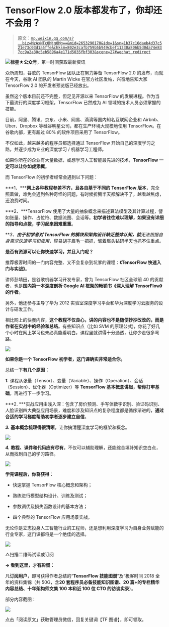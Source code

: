 # TensorFlow 2.0 版本都发布了，你却还不会用？

> 原文：[`mp.weixin.qq.com/s?__biz=MzAxNTc0Mjg0Mg==&mid=2653290170&idx=1&sn=1b37c16daeb4d37c521e73c03d1a5ffe&chksm=802e3cafb759b5b949cbef11330a806b5d0da74e837cc9a2a30c5eb5896a4e171d5035fbf303&scene=27#wechat_redirect`](http://mp.weixin.qq.com/s?__biz=MzAxNTc0Mjg0Mg==&mid=2653290170&idx=1&sn=1b37c16daeb4d37c521e73c03d1a5ffe&chksm=802e3cafb759b5b949cbef11330a806b5d0da74e837cc9a2a30c5eb5896a4e171d5035fbf303&scene=27#wechat_redirect)

![](img/7976c8b0ed1c55dc0294e10b5472cc22.png)**标星★公众号**，第一时间获取最新资讯

众所周知，谷歌的 TensorFlow 团队正在努力筹备 TensorFlow 2.0 的发布，而就在今天，谷歌 AI 团队的 Martin Wicke 在官方社区发帖，兴奋地告知大家 TensorFlow 2.0 的开发者预览版已经放出。 

虽然这个版本目前还不完整，但足见开源以来 TensorFlow 的发展进程。作为当下最流行的深度学习框架，TensorFlow 已然成为 AI 领域的技术人员必须掌握的技能。

目前，阿里、腾讯、京东、小米、网易、滴滴等国内知名互联网企业和 Airbnb、Uber、Dropbox 等硅谷明星公司，都在生产环境大规模地使用 TensorFlow。在谷歌内部，更有超过 80% 的软件项目采用了 TensorFlow。

不仅如此，越来越多的程序员都选择通过 TensorFlow 开始自己的深度学习之路，并逐步成为专业的深度学习 / 机器学习工程师。

如果你所在的企业有大量数据，或想学习人工智能最先进的技术，**TensorFlow 一定可以让你如虎添翼**。

而 TensorFlow 的初学者经常会遇到以下问题：

***1、*****网上各种教程参差不齐，且各自基于不同的 TensorFlow 版本**，完全照着做，难免会遇到各种奇怪的问题，有时候折腾半天都解决不了，越看越焦虑，还浪费时间。

***2、***TensorFlow 使用了大量的抽象概念来描述算法模型及其计算过程，譬如张量、操作、占位符、数据流图、会话等。**初学者往往难以理解，如果没有详细的指导和点拨，学习起来困难重重**。

***3、***由于初学者对 TensorFlow 的模块和架构设计缺乏整体认知，就**无法根据自身需求快速学习和应用**，容易胡子眉毛一把抓，皱着眉头钻研半天也抓不住重点。

**是否有资源可以让你快速学习，并且入门呢？**

推荐极客时间的一门内容完整、又不会复杂到坑爹的课程：**《TensorFlow 快速入门与实战》**。

讲师彭靖田，是谷歌机器学习开发专家，曾为 TensorFlow 社区全球前 40 的贡献者，也是**国内第一本深度剖析 Google AI 框架的畅销书《深入理解 TensorFlow》的作者。**

另外，他还参与主导了华为 2012 实验室深度学习平台和华为深度学习云服务的设计与研发工作。

相比网上的快餐内容，**这个教程不仅良心，讲的内容也不是随便抄抄改改的，而是作者在实战中的经验和总结**。有些知识点（比如 SVM 的原理公式)，你花了好几个小时在网上学习也未必真能看明白，课程里就讲得十分通透，让你少走很多弯路。

![](img/b05cb1fd521b502b6c90d35e732a0fc8.png)

**如果你是一个 TensorFlow 初学者，这门课确实非常适合你。**

总结一下**有几个原因：**

***1\.*** 课程从张量（Tensor）、变量（Variable）、操作（Operation）、会话（Session）、优化器（Optimizer）等 **TensorFlow 基本概念讲起，帮你打牢基础**，再进行下一步学习。

***2. ***实战应用由浅入深：包含了房价预测、手写体数字识别、验证码识别、人脸识别四大典型应用场景，难度和涉及知识点的复杂程度都是循序渐进的，**通过合适的学习梯度帮助初学者逐步建立自信**。

***3\.*** **基本概念梳理得很清晰**，让你搞清楚深度学习的框架和概念。

![](img/4731d4d6b425d78e61b2966bce2f1520.png)

***4\.*** **教程、课件和代码应有尽有**，不仅可以辅助理解，还能综合填补知识空白点，从而找到自己的学习路径。     

**![](img/0d0f44fc28c80a7b905f3e2d2407774f.png)**

**学完课程后，你将获得**：

*   快速掌握 TensorFlow 核心概念和架构；

*   熟练进行模型结构设计、训练及测试；

*   参数调优及损失函数设计的基本方法；

*   四个典型的 TensorFlow 应用场景实战。

无论你是立志投身人工智能行业的工程师，还是想利用深度学习为自身业务赋能的行业专家，这门课都将是一个绝佳的选择。

![](img/9093f092c1c96cadf36995e1e44a984c.png)

△扫描二维码试读或订阅

**→ 看到这里，才有彩蛋：**

凡**订阅用户**，即可获得作者总结的“**TensorFlow 技能图谱**”及“极客时间 2018 全年的资料集锦（共 50G，含**20 套程序员必备技能知识图谱、20 篇+的专栏精华内容总结、十年架构师文集 100 本和近 100 位 CTO 的访谈实录**）。

部分内容截图：

![](img/d974a94aa1acb6643816c0d7d9d183e4.png)

点击「阅读原文」获取管理员微信，回复关键词【TF 图谱】，即可领取。
